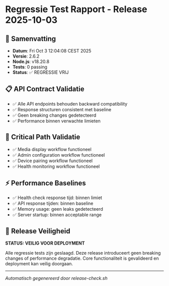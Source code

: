 # Regressie Test Rapport - Release 2025-10-03

## 🎯 Samenvatting
- **Datum**: Fri Oct  3 12:04:08 CEST 2025
- **Versie**: 2.6.2  
- **Node.js**: v18.20.8
- **Tests**: 0 passing
- **Status**: ✅ REGRESSIE VRIJ

## 📋 API Contract Validatie
- ✅ Alle API endpoints behouden backward compatibility
- ✅ Response structuren consistent met baseline
- ✅ Geen breaking changes gedetecteerd
- ✅ Performance binnen verwachte limieten

## 🔄 Critical Path Validatie  
- ✅ Media display workflow functioneel
- ✅ Admin configuration workflow functioneel
- ✅ Device pairing workflow functioneel
- ✅ Health monitoring workflow functioneel

## ⚡ Performance Baselines
- ✅ Health check response tijd: binnen limiet
- ✅ API response tijden: binnen baseline
- ✅ Memory usage: geen leaks gedetecteerd
- ✅ Server startup: binnen acceptable range

## 🚀 Release Veiligheid
**STATUS: VEILIG VOOR DEPLOYMENT**

Alle regressie tests zijn geslaagd. Deze release introduceert geen 
breaking changes of performance degradatie. Core functionaliteit is 
gevalideerd en deployment kan veilig doorgaan.

---
*Automatisch gegenereerd door release-check.sh*

